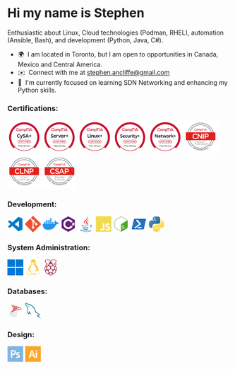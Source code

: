 Hi my name is Stephen
=================================

Enthusiastic about Linux, Cloud technologies (Podman, RHEL), automation (Ansible, Bash), and development (Python, Java, C#). 

* 🌍  I am located in Toronto, but I am open to opportunities in Canada, Mexico and Central America.
* ✉️  Connect with me at [stephen.ancliffe@gmail.com](mailto:stephen.ancliffe@outlook.com)
* 🧠  I'm currently focused on learning SDN Networking and enhancing my Python skills.

### Certifications:
<p align="left">
      <a href="https://www.credly.com/badges/fa79245a-bc6a-4a31-b9b9-f57512e4c1c0/public_url" target="_blank" rel="noreferrer"><img src="https://raw.githubusercontent.com/BranchingBad/BranchingBad/refs/heads/main/images/cysa.png" width="76" height="76" alt="cysa" /></a>
    <a href="https://www.credly.com/badges/5575b431-8c47-437f-bd5f-2680f954f3de/public_url" target="_blank" rel="noreferrer"><img src="https://raw.githubusercontent.com/BranchingBad/BranchingBad/refs/heads/main/images/server.png" width="76" height="76" alt="server" /></a>
      <a href="https://www.credly.com/badges/cb8ca8ad-22e5-4220-b071-474caf04cbb5/public_url" target="_blank" rel="noreferrer"><img src="https://raw.githubusercontent.com/BranchingBad/BranchingBad/refs/heads/main/images/linux.png" width="76" height="76" alt="linux" /></a>
      <a href="https://www.credly.com/badges/445b9798-60ee-45d4-8cb8-ac71b19c8f17/public_url" target="_blank" rel="noreferrer"><img src="https://raw.githubusercontent.com/BranchingBad/BranchingBad/refs/heads/main/images/security.png" width="76" height="76" alt="security" /></a>
      <a href="https://www.credly.com/badges/8a51eb8a-5540-4242-a148-b2e91857c840/public_url" target="_blank" rel="noreferrer"><img src="https://raw.githubusercontent.com/BranchingBad/BranchingBad/refs/heads/main/images/network.png" width="76" height="76" alt="network" /></a>
    <a href="https://www.credly.com/badges/31b89a10-9231-480e-bfd0-91e3dbee585c/public_url" target="_blank" rel="noreferrer"><img src="https://raw.githubusercontent.com/BranchingBad/BranchingBad/refs/heads/main/images/cnip.png" width="76" height="76" alt="CNIP" /></a>
    <a href="https://www.credly.com/badges/df7d6e97-3a23-4ae5-9978-baf35144594a/public_url" target="_blank" rel="noreferrer"><img src="https://raw.githubusercontent.com/BranchingBad/BranchingBad/refs/heads/main/images/clnp.png" width="76" height="76" alt="CLNP" /></a>
      <a href="https://www.credly.com/earner/earned/badge/95b670b6-d2de-4ed4-a76a-026301bf8293" target="_blank" rel="noreferrer"><img src="https://raw.githubusercontent.com/BranchingBad/BranchingBad/refs/heads/main/images/csap.png" width="76" height="76" alt="CSAP" /></a>
</p>

### Development:
<p align="left">
  <a href="https://code.visualstudio.com/" target="_blank" rel="noreferrer"><img src="https://raw.githubusercontent.com/BranchingBad/BranchingBad/refs/heads/main/images/visualstudiocode-colored.svg" width="36" height="36" alt="VS Code" /></a>
  <a href="https://git-scm.com/" target="_blank" rel="noreferrer"><img src="https://raw.githubusercontent.com/BranchingBad/BranchingBad/refs/heads/main/images/git-colored.svg" width="36" height="36" alt="Git" /></a>
  <a href="https://www.docker.com/" target="_blank" rel="noreferrer"><img src="https://raw.githubusercontent.com/BranchingBad/BranchingBad/refs/heads/main/images/docker-colored.svg" width="36" height="36" alt="Docker" /></a>
  <a href="https://docs.microsoft.com/en-us/dotnet/csharp/" target="_blank" rel="noreferrer"><img src="https://raw.githubusercontent.com/BranchingBad/BranchingBad/refs/heads/main/images/csharp-colored.svg" width="36" height="36" alt="C#" /></a>
  <a href="https://www.oracle.com/java/" target="_blank" rel="noreferrer"><img src="https://raw.githubusercontent.com/BranchingBad/BranchingBad/refs/heads/main/images/java-colored.svg" width="36" height="36" alt="Java" /></a>
  <a href="https://developer.mozilla.org/en-US/docs/Web/JavaScript" target="_blank" rel="noreferrer"><img src="https://raw.githubusercontent.com/BranchingBad/BranchingBad/refs/heads/main/images/javascript-colored.svg" width="36" height="36" alt="JavaScript" /></a>
  <a href="https://www.gnu.org/software/bash/" target="_blank" rel="noreferrer"><img src="https://raw.githubusercontent.com/BranchingBad/BranchingBad/refs/heads/main/images/gnubash-colored.svg" width="36" height="36" alt="GNU Bash" /></a>
  <a href="https://microsoft.com/powershell" target="_blank" rel="noreferrer"><img src="https://raw.githubusercontent.com/BranchingBad/BranchingBad/refs/heads/main/images/powershell-colored.svg" width="36" height="36" alt="Powershell" /></a>
  <a href="https://www.python.org/" target="_blank" rel="noreferrer"><img src="https://raw.githubusercontent.com/BranchingBad/BranchingBad/refs/heads/main/images/python-colored.svg" width="36" height="36" alt="Python" /></a>
</p>

### System Administration:
<p align="left">
  <a href="https://www.microsoft.com/en-ca/windows" target="_blank" rel="noreferrer"><img src="https://raw.githubusercontent.com/BranchingBad/BranchingBad/refs/heads/main/images/Windows_logo_-_2021.svg" width="36" height="36" alt="Windows" /><a>
  <a href="https://www.linux.org" target="_blank" rel="noreferrer"><img src="https://raw.githubusercontent.com/BranchingBad/BranchingBad/refs/heads/main/images/linux-colored.svg" width="36" height="36" alt="Linux" /></a>
  <a href="https://www.raspberrypi.org/" target="_blank" rel="noreferrer"><img src="https://raw.githubusercontent.com/BranchingBad/BranchingBad/refs/heads/main/images/raspberrypi-colored.svg" width="36" height="36" alt="Raspberry Pi" /><a>
</p>

### Databases:
<p align="left">
  <a href="https://www.microsoft.com/en-us/sql-server" target="_blank" rel="noreferrer"><img src="https://raw.githubusercontent.com/BranchingBad/BranchingBad/refs/heads/main/images/mssql.svg" width="36" height="36" alt="MsSQL" /></a>
  <a href="https://www.mysql.com/" target="_blank" rel="noreferrer"><img src="https://raw.githubusercontent.com/BranchingBad/BranchingBad/refs/heads/main/images/mysql-colored.svg" width="36" height="36" alt="MySQL" /></a>
</p>

### Design:
<p align="left">
  <a href="https://www.adobe.com/ca/products/photoshop.html" target="_blank" rel="noreferrer"><img src="https://raw.githubusercontent.com/BranchingBad/BranchingBad/refs/heads/main/images/photoshop-colored.svg" width="36" height="36" alt="Photoshop" /></a>
  <a href="https://www.adobe.com/ca/products/illustrator.html" target="_blank" rel="noreferrer"><img src="https://raw.githubusercontent.com/BranchingBad/BranchingBad/refs/heads/main/images/illustrator-colored.svg" width="36" height="36" alt="Illustrator" /></a>
</p>
